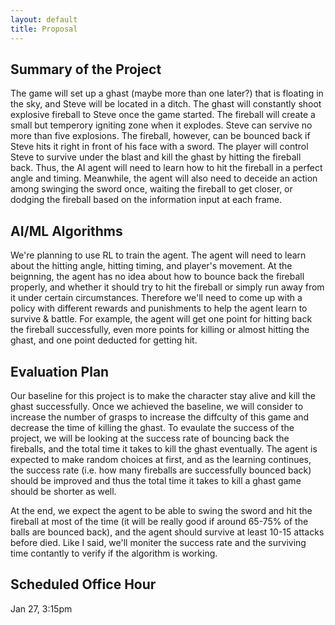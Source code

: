 ```yaml
---
layout: default
title: Proposal
---
```


## Summary of the Project

The game will set up a ghast (maybe more than one later?) that is floating in the sky, and Steve will be located in a ditch. The ghast will constantly shoot explosive fireball to Steve once the game started. The fireball will create a small but temperory igniting zone when it explodes. Steve can servive no more than five explosions. The fireball, however, can be bounced back if Steve hits it right in front of his face with a sword. The player will control Steve to survive under the blast and kill the ghast by hitting the fireball back. Thus, the AI agent will need to learn how to hit the fireball in a perfect angle and timing. Meanwhile, the agent will also need to deceide an action among swinging the sword once, waiting the fireball to get closer, or dodging the fireball based on the information input at each frame.

## AI/ML Algorithms

We're planning to use RL to train the agent. The agent will need to learn about the hitting angle, hitting timing, and player's movement. At the beignning, the agent has no idea about how to bounce back the fireball properly, and whether it should try to hit the fireball or simply run away from it under certain circumstances. Therefore we'll need to come up with a policy with different rewards and punishments to help the agent learn to survive & battle. For example, the agent will get one point for hitting back the fireball successfully, even more points for killing or almost hitting the ghast, and one point deducted for getting hit.

## Evaluation Plan

Our baseline for this project is to make the character stay alive and kill the ghast successfully. Once we achieved the baseline, we will consider to increase the number of grasps to increase the diffculty of this game and decrease the time of killing the ghast. To evaulate the success of the project, we will be looking at the success rate of bouncing back the fireballs, and the total time it takes to kill the ghast eventually. The agent is expected to make random choices at first, and as the learning continues, the success rate (i.e. how many fireballs are successfully bounced back) should be improved and thus the total time it takes to kill a ghast game should be shorter as well.

At the end, we expect the agent to be able to swing the sword and hit the fireball at most of the time (it will be really good if around 65-75% of the balls are bounced back), and the agent should survive at least 10-15 attacks before died. Like I said, we'll moniter the success rate and the surviving time contantly to verify if the algorithm is working.

## Scheduled Office Hour

Jan 27, 3:15pm

